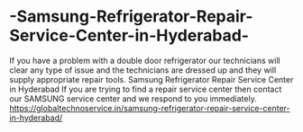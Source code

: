 # -Samsung-Refrigerator-Repair-Service-Center-in-Hyderabad-
 If you have a problem with a double door refrigerator our technicians will clear any type of issue and the technicians are dressed up and they will supply appropriate repair tools.  Samsung Refrigerator Repair Service Center in Hyderabad  If you are trying to find a repair service center then contact our SAMSUNG service center and we respond to you immediately.  https://globaltechnoservice.in/samsung-refrigerator-repair-service-center-in-hyderabad/   

